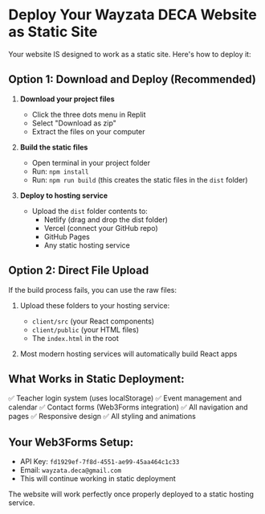 # Deploy Your Wayzata DECA Website as Static Site

Your website IS designed to work as a static site. Here's how to deploy it:

## Option 1: Download and Deploy (Recommended)

1. **Download your project files**
   - Click the three dots menu in Replit
   - Select "Download as zip"
   - Extract the files on your computer

2. **Build the static files**
   - Open terminal in your project folder
   - Run: `npm install`
   - Run: `npm run build` (this creates the static files in the `dist` folder)

3. **Deploy to hosting service**
   - Upload the `dist` folder contents to:
     - Netlify (drag and drop the dist folder)
     - Vercel (connect your GitHub repo)
     - GitHub Pages
     - Any static hosting service

## Option 2: Direct File Upload

If the build process fails, you can use the raw files:

1. Upload these folders to your hosting service:
   - `client/src` (your React components)
   - `client/public` (your HTML files)
   - The `index.html` in the root

2. Most modern hosting services will automatically build React apps

## What Works in Static Deployment:

✅ Teacher login system (uses localStorage)
✅ Event management and calendar
✅ Contact forms (Web3Forms integration)
✅ All navigation and pages
✅ Responsive design
✅ All styling and animations

## Your Web3Forms Setup:
- API Key: `fd1929ef-7f8d-4551-ae99-45aa464c1c33`
- Email: `wayzata.deca@gmail.com`
- This will continue working in static deployment

The website will work perfectly once properly deployed to a static hosting service.